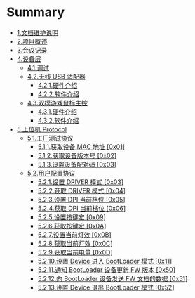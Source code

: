 # Summary

* [1.文档维护说明](README.md)
* [2.项目概述](ProjectIntro.md)
* [3.会议记录](MeetingMinutes.md)
* [4.设备层](device.md)
    * [4.1.调试](device/debug.md)
    * [4.2.无线 USB 适配器](device/USBDongleIntroduce.md)
        * [4.2.1.硬件介绍](device/USBDongle/HW/Introduce.md)
        * [4.2.2.软件介绍](device/USBDongle/SW/Introduce.md)
    * [4.3.双模游戏鼠标主控](device/USBMCUBoardIntroduce.md)
        * [4.3.1.硬件介绍](device/USBMCUBoard/HW/Introduce.md)
        * [4.3.2.软件介绍](device/USBMCUBoard/SW/Introduce.md)
* [5.上位机 Protocol](ProtocolIntroduce.md)
    * [5.1.工厂测试协议](Protocol/TestModePro.md)
        * [5.1.1.获取设备 MAC 地址 [0x01]](Protocol/factoryPro/getDeviceMAC.md)
        * [5.1.2.获取设备版本号 [0x02]](Protocol/factoryPro/getDeviceVersion.md)
        * [5.1.3.设置设备配对码 [0x03]](Protocol/factoryPro/setDevicePairingCode.md)
    * [5.2.用户配置协议](Protocol/UserModePro.md)
        * [5.2.1.设置 DRIVER 模式 [0x03]](Protocol/userPro/setDriverMode.md)
        * [5.2.2.获取 DRIVER 模式 [0x04]](Protocol/userPro/getDriverMode.md)
        * [5.2.3.设置 DPI 当前档位 [0x05]](Protocol/userPro/setDPICurrentMode.md)
        * [5.2.4.获取 DPI 当前档位 [0x06]](Protocol/userPro/getDPICurrentMode.md)
        * [5.2.5.设置按键宏 [0x09]](Protocol/userPro/setKeyMacro.md)
        * [5.2.6.获取按键宏 [0x0A]](Protocol/userPro/getKeyMacro.md)
        * [5.2.7.设置当前灯效 [0x0B]](Protocol/userPro/setCurrentRGBMode.md)
        * [5.2.8.获取当前灯效 [0x0C]](Protocol/userPro/getCurrentRGBMode.md)
        * [5.2.9.获取当前电量 [0x0D]](Protocol/userPro/getCurrentPower.md)
        * [5.2.10.设置 Device 进入 BootLoader 模式 [0x11]](Protocol/userPro/setEnterBootLoader.md)
        * [5.2.11.通知 BootLoader 设备更新 FW 版本 [0x50]](Protocol/userPro/notifyUpdataFW.md)
        * [5.2.12.向 BootLoader 设备发送 FW 文档的数据 [0x51]](Protocol/userPro/postUpdataFWData.md)
        * [5.2.13.设置 Device 退出 BootLoader 模式 [0x52]](Protocol/userPro/setExitBootLoader.md)

